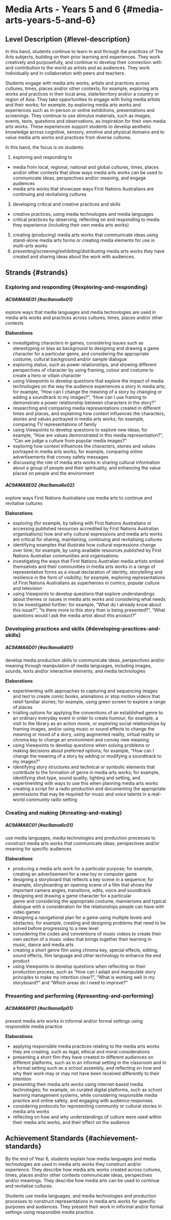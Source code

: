 # Media Arts - Years 5 and 6 {#media-arts-years-5-and-6}

## Level Description {#level-description}

In this band, students continue to learn in and through the practices of The Arts subjects, building on their prior learning and experiences. They work creatively and purposefully, and continue to develop their connection with and contribution to the world as artists and as audiences. They work individually and in collaboration with peers and teachers.

Students engage with media arts works, artists and practices across cultures, times, places and/or other contexts; for example, exploring arts works and practices in their local area, state/territory and/or a country or region of Asia. They take opportunities to engage with living media artists and their works; for example, by exploring media arts works and experiences such as in-person or online exhibitions, presentations and screenings. They continue to use stimulus materials, such as images, events, texts, questions and observations, as inspiration for their own media arts works. These experiences support students to develop aesthetic knowledge across cognitive, sensory, emotive and physical domains and to value media arts works and practices from diverse cultures.

In this band, the focus is on students:

1.  exploring and responding to

*   media from local, regional, national and global cultures, times, places and/or other contexts that show ways media arts works can be used to communicate ideas, perspectives and/or meaning, and engage audiences
*   media arts works that showcase ways First Nations Australians are continuing and revitalising cultures

3.  developing critical and creative practices and skills

*   creative practices, using media technologies and media languages
*   critical practices by observing, reflecting on and responding to media they experience (including their own media arts works)

5.  creating (producing) media arts works that communicate ideas using stand-alone media arts forms or creating media elements for use in multi-arts works
6.  presenting/screening/exhibiting/distributing media arts works they have created and sharing ideas about the work with audiences.

## Strands {#strands}

### Exploring and responding {#exploring-and-responding}

##### AC9AMA6E01 {#ac9ama6e01}

explore ways that media languages and media technologies are used in media arts works and practices across cultures, times, places and/or other contexts

**Elaborations**
*  investigating characters in games, considering issues such as stereotyping or bias as background to designing and drawing a game character for a particular genre, and considering the appropriate costume, cultural background and/or sample dialogue
*  exploring status, such as power relationships, and showing different perspectives of character by using framing, colour and costume to create a hero or villain character
*  using Viewpoints to develop questions that explore the impact of media technologies on the way the audience experiences a story in media arts; for example, “How can I change the meaning of a story by changing or adding a soundtrack to my images?”, “How can I use framing to demonstrate a power relationship between characters in the story?”
*  researching and comparing media representations created in different times and places, and explaining how context influences the characters, stories and values portrayed in media arts works; for example, comparing TV representations of family
*  using Viewpoints to develop questions to explore new ideas; for example, “How are values demonstrated in this media representation?”, “Can we judge a culture from popular media images?”
*  exploring how context influences the characters, stories and values portrayed in media arts works; for example, comparing online advertisements that convey safety messages
*  discussing the role of media arts works in sharing cultural information about a group of people and their spirituality, and enhancing the value placed on people and the environment

##### AC9AMA6E02 {#ac9ama6e02}

explore ways First Nations Australians use media arts to continue and revitalise cultures

**Elaborations**
*  exploring (for example, by talking with First Nations Australians or accessing published resources accredited by First Nations Australian organisations) how and why cultural expressions and media arts works are critical for sharing, maintaining, continuing and revitalising cultures
*  identifying examples that illustrate how cultural expressions change over time; for example, by using available resources published by First Nations Australian communities and organisations
*  investigating the ways that First Nations Australian media artists embed themselves and their communities in media arts works in a range of representative forms as a visual declaration of identity, storytelling and resilience in the form of visibility; for example, exploring representations of First Nations Australians as superheroes in comics, popular culture and television
*  using Viewpoints to develop questions that explore understandings about themes or issues in media arts works and considering what needs to be investigated further; for example, “What do I already know about this issue?”, “Is there more to this story than is being presented?”, “What questions would I ask the media artist about this product?”

### Developing practices and skills {#developing-practices-and-skills}

##### AC9AMA6D01 {#ac9ama6d01}

develop media production skills to communicate ideas, perspectives and/or meaning through manipulation of media languages, including images, sounds, texts and/or interactive elements, and media technologies

**Elaborations**
*  experimenting with approaches to capturing and sequencing images and text to create comic books, animations or stop motion videos that retell familiar stories; for example, using green screen to explore a range of places
*  trialling options for applying the conventions of an established genre to an ordinary everyday event in order to create humour; for example, a visit to the library as an action movie, or exploring social relationships by framing images, and/or using music or sound effects to change the meaning or mood of a story, using augmented reality, virtual reality or chroma key to change an environment and convey new meaning
*  using Viewpoints to develop questions when solving problems or making decisions about preferred options; for example, “How can I change the meaning of a story by adding or modifying a soundtrack to my images?”
*  identifying story structures and technical or symbolic elements that contribute to the formation of genre in media arts works; for example, identifying shot type, sound quality, lighting and setting, and experimenting with ways to use this when planning media arts works
*  creating a script for a radio production and documenting the appropriate permissions that may be required for music and voice talents in a real-world community radio setting

### Creating and making {#creating-and-making}

##### AC9AMA6C01 {#ac9ama6c01}

use media languages, media technologies and production processes to construct media arts works that communicate ideas, perspectives and/or meaning for specific audiences

**Elaborations**
*  producing a media arts work for a particular purpose; for example, creating an advertisement for a new toy or computer game
*  designing a storyboard that reflects a key scene in a sequence; for example, storyboarding an opening scene of a film that shows the important camera angles, transitions, edits, voice and soundtrack
*  designing and drawing a game character for a particular genre and considering the appropriate costume, mannerisms and typical dialogue with a consideration for the relationships people can have with video games
*  designing a navigational plan for a game using multiple levels and obstacles; for example, creating and designing problems that need to be solved before progressing to a new level
*  considering the codes and conventions of music videos to create their own section of a music video that brings together their learning in music, dance and media arts
*  creating a short genre film using chroma key, special effects, editing, sound effects, film language and other technology to enhance the end product
*  using Viewpoints to develop questions when reflecting on their production process, such as “How can I adapt and manipulate story principles to make my intention clear?”, “What is working well in my storyboard?” and “Which areas do I need to improve?”

### Presenting and performing {#presenting-and-performing}

##### AC9AMA6P01 {#ac9ama6p01}

present media arts works in informal and/or formal settings using responsible media practice

**Elaborations**
*  applying responsible media practices relating to the media arts works they are creating, such as legal, ethical and moral considerations
*  presenting a short film they have created to different audiences on different platforms, such as in an informal setting in the classroom and in a formal setting such as a school assembly, and reflecting on how and why their work may or may not have been received differently to their intention
*  presenting their media arts works using internet-based media technologies; for example, on curated digital platforms, such as school learning management systems, while considering responsible media practice and online safety, and engaging with audience responses
*  considering protocols for representing community or cultural stories in media arts works
*  reflecting on how and why understandings of culture were used within their media arts works, and their effect on the audience

## Achievement Standards {#achievement-standards}

By the end of Year 6, students explain how media languages and media technologies are used in media arts works they construct and/or experience. They describe how media arts works created across cultures, times, places and/or other contexts communicate ideas, perspectives and/or meanings. They describe how media arts can be used to continue and revitalise cultures.

Students use media languages, and media technologies and production processes to construct representations in media arts works for specific purposes and audiences. They present their work in informal and/or formal settings using responsible media practice.

